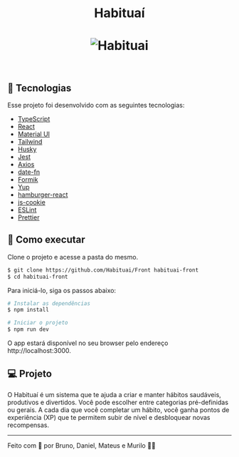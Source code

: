 <h1 align="center">
    Habituaí
</h1>

<h1 align="center">
    <img src="https://i.ibb.co/XL2pYc9/Screenshot-1.png" alt="Habituai" />
</h1>

<br>

## 🧪 Tecnologias

Esse projeto foi desenvolvido com as seguintes tecnologias:

-   [TypeScript](https://www.typescriptlang.org/)
-   [React](https://reactjs.org)
-   [Material UI](https://mui.com/material-ui/)
-   [Tailwind](https://tailwindcss.com/)
-   [Husky](https://typicode.github.io/husky/)
-   [Jest](https://jestjs.io/pt-BR/)
-   [Axios](https://axios-http.com/ptbr/docs/intro)
-   [date-fn](https://date-fns.org/)
-   [Formik](https://formik.org/)
-   [Yup](https://www.npmjs.com/package/yup)
-   [hamburger-react](https://www.npmjs.com/package/hamburger-react)
-   [js-cookie](https://www.npmjs.com/package/js-cookie)
-   [ESLint](https://eslint.org/)
-   [Prettier](https://prettier.io/)

## 🚀 Como executar

Clone o projeto e acesse a pasta do mesmo.

```bash
$ git clone https://github.com/Habituai/Front habituai-front
$ cd habituai-front
```

Para iniciá-lo, siga os passos abaixo:

```bash
# Instalar as dependências
$ npm install

# Iniciar o projeto
$ npm run dev
```

O app estará disponível no seu browser pelo endereço http://localhost:3000.

## 💻 Projeto

O Habituaí é um sistema que te ajuda a criar e manter hábitos saudáveis, produtivos e divertidos.
Você pode escolher entre categorias pré-definidas ou gerais.
A cada dia que você completar um hábito, você ganha pontos de experiência (XP) que te permitem subir de nível e desbloquear novas recompensas.

---

Feito com 💚 por Bruno, Daniel, Mateus e Murilo 👋🏻
